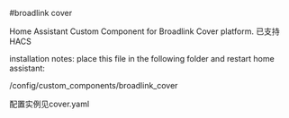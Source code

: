 #broadlink cover

Home Assistant Custom Component for Broadlink Cover platform.
已支持 HACS

installation notes:
place this file in the following folder and restart home assistant:


/config/custom_components/broadlink_cover

配置实例见cover.yaml
